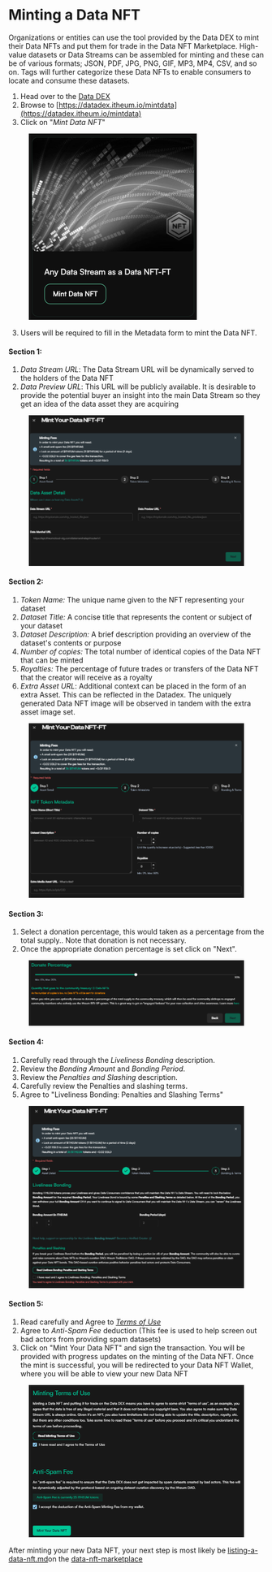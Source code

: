 # Minting a Data NFT

Organizations or entities can use the tool provided by the Data DEX to mint their Data NFTs and put them for trade in the Data NFT Marketplace. High-value datasets or Data Streams can be assembled for minting and these can be of various formats; JSON, PDF, JPG, PNG, GIF, MP3, MP4, CSV, and so on. Tags will further categorize these Data NFTs to enable consumers to locate and consume these datasets.

1. Head over to the [Data DEX](https://datadex.itheum.io/)
2. Browse to [https://datadex.itheum.io/mintdata](https://datadex.itheum.io/mintdata)
3. Click on "_Mint Data NFT_"

<figure><img src="../../../.gitbook/assets/image (1) (1) (1) (1) (1) (1) (1) (1) (1) (1) (1) (1) (1) (1) (1) (1) (1).png" alt="" width="331"><figcaption></figcaption></figure>

3. Users will be required to fill in the Metadata form to mint the Data NFT.

#### **Section 1:**

1. _Data Stream URL_: The Data Stream URL will be dynamically served to the holders of the Data NFT
2. _Data Preview URL_: This URL will be publicly available. It is desirable to provide the potential buyer an insight into the main Data Stream so they get an idea of the data asset they are acquiring&#x20;

<figure><img src="../../../.gitbook/assets/image (1) (1) (1) (1) (1) (1) (1) (1) (1) (1) (1) (1) (1) (1).png" alt=""><figcaption></figcaption></figure>

#### **Section 2:**

1. _Token Name:_ The unique name given to the NFT representing your dataset
2. _Dataset Title:_ A concise title that represents the content or subject of your dataset
3. _Dataset Description:_ A brief description providing an overview of the dataset's contents or purpose
4. _Number of copies:_ The total number of identical copies of the Data NFT that can be minted
5. _Royalties:_ The percentage of future trades or transfers of the Data NFT that the creator will receive as a royalty
6. _Extra Asset URL_: Additional context can be placed in the form of an extra Asset. This can be reflected in the Datadex. The uniquely generated Data NFT image will be observed in tandem with the extra asset image set.

<figure><img src="../../../.gitbook/assets/image (2) (1) (1) (1) (1) (1) (1) (1) (1) (1).png" alt=""><figcaption></figcaption></figure>

#### **Section 3:**

1. Select a donation percentage, this would taken as a percentage from the total supply.. Note that donation is not necessary.
2. Once the appropriate donation percentage is set click on "Next".

<figure><img src="../../../.gitbook/assets/image (1) (1) (1) (1) (1) (1) (1) (1) (1) (1) (1) (1).png" alt=""><figcaption></figcaption></figure>

#### **Section 4:**

1. Carefully read through the _Liveliness Bonding_ description.
2. Review the _Bonding Amount_ and _Bonding Period_.
3. Review the _Penalties and Slashing_ description.
4. Carefully review the Penalties and slashing terms.
5. Agree to "Liveliness Bonding: Penalties and Slashing Terms"

<figure><img src="../../../.gitbook/assets/image (1) (1) (1) (1) (1) (1) (1) (1) (1) (1) (1) (1) (1).png" alt=""><figcaption></figcaption></figure>

#### **Section 5:**

1. Read carefully and Agree to [_Terms of Use_](https://itheum.com/legal/datadex/termsofuse)
2. Agree to _Anti-Spam Fee_ deduction (This fee is used to help screen out bad actors from providing spam datasets)
3. Click on "Mint Your Data NFT" and sign the transaction. You will be provided with progress updates on the minting of the Data NFT. Once the mint is successful, you will be redirected to your Data NFT Wallet, where you will be able to view your new Data NFT

<figure><img src="../../../.gitbook/assets/image (2) (1) (1) (1) (1) (1) (1) (1) (1) (1) (1).png" alt=""><figcaption></figcaption></figure>

After minting your new Data NFT, your next step is most likely be [listing-a-data-nft.md](../../data-nft-marketplace/listing-a-data-nft.md "mention")on the [data-nft-marketplace](../../data-nft-marketplace/ "mention")
